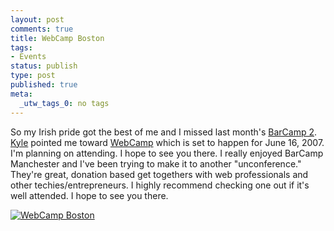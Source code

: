 ```yaml
--- 
layout: post
comments: true
title: WebCamp Boston
tags: 
- Events
status: publish
type: post
published: true
meta: 
  _utw_tags_0: no tags
---
```

So my Irish pride got the best of me and I missed last month's <a href="http://barcamp.org/BarCampBoston2">BarCamp 2</a>. <a href="http://www.somedirection.com">Kyle</a> pointed me toward <a href="http://webcampboston.com/events/event-june-16-2007">WebCamp</a> which is set to happen for June 16, 2007. I'm planning on attending. I hope to see you there. I really enjoyed BarCamp Manchester and I've been trying to make it to another "unconference." They're great, donation based get togethers with web professionals and other techies/entrepreneurs. I highly recommend checking one out if it's well attended. I hope to see you there.

<a title="WebCamp Boston" href="http://webcampboston.com"><img border="0" alt="WebCamp Boston" src="http://webcampboston.com/images/logobg.png" /></a>
